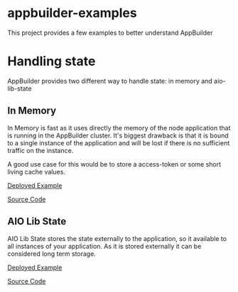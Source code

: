 # appbuilder-examples

This project provides a few examples to better understand AppBuilder

# Handling state

AppBuilder provides two different way to handle state: in memory and aio-lib-state

## In Memory

In Memory is fast as it uses directly the memory of the node application that is running in the AppBuilder cluster. It's biggest drawback is that it is bound to a single instance of the application and will be lost if there is no sufficient traffic on the instance.

A good use case for this would be to store a access-token or some short living cache values.

[Deployed Example](https://343284-appbuilderexamples-stage.adobeio-static.net/api/v1/web/appbuilder-examples/state-in-memory)

[Source Code](./actions/handling-state/in-memory.js)

## AIO Lib State

AIO Lib State stores the state externally to the application, so it available to all instances of your application. As it is stored
externally it can be considered long term storage.

[Deployed Example](https://343284-appbuilderexamples-stage.adobeio-static.net/api/v1/web/appbuilder-examples/aio-lib-state-counter )

[Source Code](./actions/handling-state/lib-state.js)
